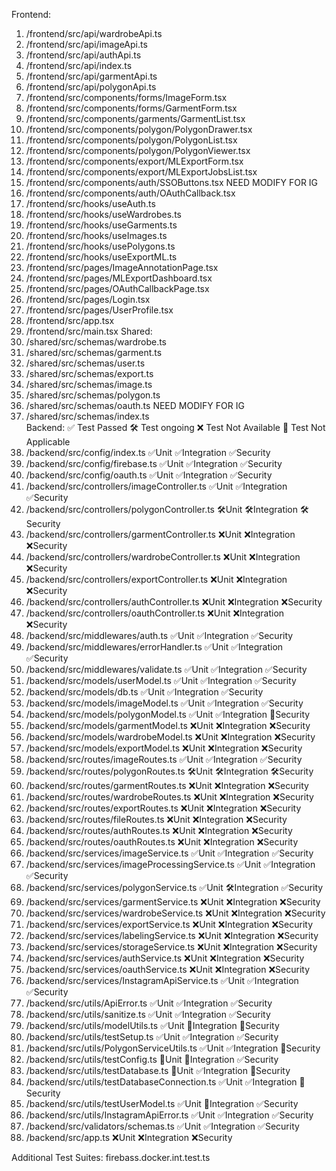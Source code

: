 Frontend:
1. /frontend/src/api/wardrobeApi.ts
2. /frontend/src/api/imageApi.ts
3. /frontend/src/api/authApi.ts
4. /frontend/src/api/index.ts
5. /frontend/src/api/garmentApi.ts
6. /frontend/src/api/polygonApi.ts
7. /frontend/src/components/forms/ImageForm.tsx
8. /frontend/src/components/forms/GarmentForm.tsx
9. /frontend/src/components/garments/GarmentList.tsx
10. /frontend/src/components/polygon/PolygonDrawer.tsx
11. /frontend/src/components/polygon/PolygonList.tsx
12. /frontend/src/components/polygon/PolygonViewer.tsx
13. /frontend/src/components/export/MLExportForm.tsx
14. /frontend/src/components/export/MLExportJobsList.tsx
15. /frontend/src/components/auth/SSOButtons.tsx NEED MODIFY FOR IG
16. /frontend/src/components/auth/OAuthCallback.tsx
17. /frontend/src/hooks/useAuth.ts
18. /frontend/src/hooks/useWardrobes.ts
19. /frontend/src/hooks/useGarments.ts
20. /frontend/src/hooks/useImages.ts
21. /frontend/src/hooks/usePolygons.ts
22. /frontend/src/hooks/useExportML.ts
23. /frontend/src/pages/ImageAnnotationPage.tsx
24. /frontend/src/pages/MLExportDashboard.tsx
25. /frontend/src/pages/OAuthCallbackPage.tsx
26. /frontend/src/pages/Login.tsx
27. /frontend/src/pages/UserProfile.tsx 
28. /frontend/src/app.tsx
29. /frontend/src/main.tsx
Shared:
1. /shared/src/schemas/wardrobe.ts
2. /shared/src/schemas/garment.ts
3. /shared/src/schemas/user.ts
4. /shared/src/schemas/export.ts
5. /shared/src/schemas/image.ts
6. /shared/src/schemas/polygon.ts
7. /shared/src/schemas/oauth.ts NEED MODIFY FOR IG
8. /shared/src/schemas/index.ts                             
Backend:
✅ Test Passed
🛠️ Test ongoing
❌ Test Not Available
🔔 Test Not Applicable
1.  /backend/src/config/index.ts                            ✅Unit ✅Integration ✅Security
2.  /backend/src/config/firebase.ts                         ✅Unit ✅Integration ✅Security
3.  /backend/src/config/oauth.ts                            ✅Unit ✅Integration ✅Security
4.  /backend/src/controllers/imageController.ts             ✅Unit ✅Integration ✅Security 
5.  /backend/src/controllers/polygonController.ts           🛠️Unit 🛠️Integration 🛠️Security  
6.  /backend/src/controllers/garmentController.ts           ❌Unit ❌Integration ❌Security
7.  /backend/src/controllers/wardrobeController.ts          ❌Unit ❌Integration ❌Security
8.  /backend/src/controllers/exportController.ts            ❌Unit ❌Integration ❌Security
9.  /backend/src/controllers/authController.ts              ❌Unit ❌Integration ❌Security
10. /backend/src/controllers/oauthController.ts             ❌Unit ❌Integration ❌Security
11. /backend/src/middlewares/auth.ts                        ✅Unit ✅Integration ✅Security
12. /backend/src/middlewares/errorHandler.ts                ✅Unit ✅Integration ✅Security
13. /backend/src/middlewares/validate.ts                    ✅Unit ✅Integration ✅Security
14. /backend/src/models/userModel.ts                        ✅Unit ✅Integration ✅Security
15. /backend/src/models/db.ts                               ✅Unit ✅Integration ✅Security
16. /backend/src/models/imageModel.ts                       ✅Unit ✅Integration ✅Security
17. /backend/src/models/polygonModel.ts                     ✅Unit ✅Integration 🔔Security
18. /backend/src/models/garmentModel.ts                     ❌Unit ❌Integration ❌Security
19. /backend/src/models/wardrobeModel.ts                    ❌Unit ❌Integration ❌Security
20. /backend/src/models/exportModel.ts                      ❌Unit ❌Integration ❌Security
21. /backend/src/routes/imageRoutes.ts                      ✅Unit ✅Integration ✅Security
22. /backend/src/routes/polygonRoutes.ts                    🛠️Unit 🛠️Integration 🛠️Security
23. /backend/src/routes/garmentRoutes.ts                    ❌Unit ❌Integration ❌Security
24. /backend/src/routes/wardrobeRoutes.ts                   ❌Unit ❌Integration ❌Security
25. /backend/src/routes/exportRoutes.ts                     ❌Unit ❌Integration ❌Security
26. /backend/src/routes/fileRoutes.ts                       ❌Unit ❌Integration ❌Security
27. /backend/src/routes/authRoutes.ts                       ❌Unit ❌Integration ❌Security
28. /backend/src/routes/oauthRoutes.ts                      ❌Unit ❌Integration ❌Security
29. /backend/src/services/imageService.ts                   ✅Unit ✅Integration ✅Security
30. /backend/src/services/imageProcessingService.ts         ✅Unit ✅Integration ✅Security
31. /backend/src/services/polygonService.ts                 ✅Unit 🛠️Integration ✅Security
32. /backend/src/services/garmentService.ts                 ❌Unit ❌Integration ❌Security
33. /backend/src/services/wardrobeService.ts                ❌Unit ❌Integration ❌Security
34. /backend/src/services/exportService.ts                  ❌Unit ❌Integration ❌Security
35. /backend/src/services/labelingService.ts                ❌Unit ❌Integration ❌Security
36. /backend/src/services/storageService.ts                 ❌Unit ❌Integration ❌Security
37. /backend/src/services/authService.ts                    ❌Unit ❌Integration ❌Security
38. /backend/src/services/oauthService.ts                   ❌Unit ❌Integration ❌Security
39. /backend/src/services/InstagramApiService.ts            ✅Unit ✅Integration ✅Security
40. /backend/src/utils/ApiError.ts                          ✅Unit ✅Integration ✅Security
41. /backend/src/utils/sanitize.ts                          ✅Unit ✅Integration ✅Security
42. /backend/src/utils/modelUtils.ts                        ✅Unit 🔔Integration 🔔Security
43. /backend/src/utils/testSetup.ts                         ✅Unit ✅Integration ✅Security
44. /backend/src/utils/PolygonServiceUtils.ts               ✅Unit ✅Integration 🔔Security
45. /backend/src/utils/testConfig.ts                        🔔Unit 🔔Integration ✅Security
46. /backend/src/utils/testDatabase.ts                      🔔Unit ✅Integration 🔔Security
47. /backend/src/utils/testDatabaseConnection.ts            ✅Unit ✅Integration 🔔Security
48. /backend/src/utils/testUserModel.ts                     ✅Unit 🔔Integration ✅Security
49. /backend/src/utils/InstagramApiError.ts                 ✅Unit ✅Integration ✅Security
50. /backend/src/validators/schemas.ts                      ✅Unit ✅Integration ✅Security
51. /backend/src/app.ts                                     ❌Unit ❌Integration ❌Security

Additional Test Suites:
firebass.docker.int.test.ts
